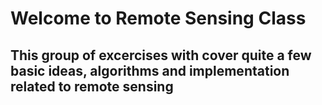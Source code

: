 # Welcome to Remote Sensing Class 
## This group of excercises with cover quite a few basic ideas, algorithms and implementation related to remote sensing

